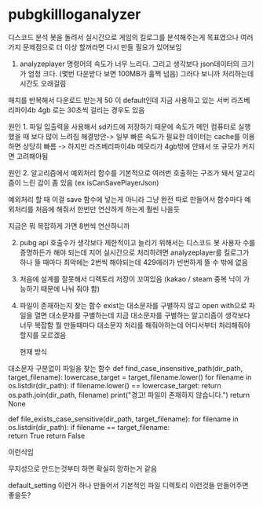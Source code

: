 # pubgkillloganalyzer

디스코드 분석 봇을 돌려서 실시간으로 게임의 킬로그를 분석해주는게 목표였으나
여러가지 문제점으로 더 이상 할꺼라면 다시 만들 필요가 있어보임

1. analyzeplayer 명령어의 속도가 너무 느리다.
   그리고 생각보다 json데이터의 크기가 엄청 크다.
   (몇번 다운받다 보면 100MB가 훌쩍 넘음)
   그러다 보니까 처리하는데 시간도 오래걸림

매치를 반복해서 다운로드 받는게 50 이 default인데 지금 사용하고 있는 서버 라즈베리파이4b 4gb 로는 30초씩 걸리는 경우도 있음

  원인 1. 파일 입출력을 사용해서 sd카드에 저장하기 때문에 속도가 메인 컴퓨터로 실행했을 때 보다 많이 느려짐
  해결방안-> 일부 빠른 속도가 필요한 데이터는 cache를 이용하면 상당히 빠름
  -> 하지만 라즈베리파이4b 메모리가 4gb밖에 안돼서 또 규모가 커지면 고려해야됨

  원인 2. 알고리즘에서 예외처리 함수를 기본적으로 여러번 호출하는 구조가 돼서 알고리즘이 느린 감이 좀 있음
  (ex isCanSavePlayerJson)

  예외처리 할 때 이걸 save 함수에 넣는게 아니라 그냥 완전 따로 만들어서 함수마다 예외처리를 처음에 해줘서
  한번만 연산하게 하는게 훨씬 나을듯

  지금은 뭐 복잡하게 가면 8번씩 연산하니까

2. pubg api 호출수가 생각보다 제한적이고 늘리기 위해서는 디스코드 봇 사용자 수를 증명하든가 해야 되는데
   지어 실시간으로 처리하려면  analyzeplayer를 킬로그가 하나 뜰 때마다 최악에는 2번씩 해야되는데
   429에러가 빈번하게 뜰 수 밖에 없음

4. 처음에 설계를 잘못해서 디렉토리 저장이 꼬여있음 (kakao / steam 중복 닉이 가능하기 때문에 나눠 줘야 함)

5. 파일이 존재하는지 찾는 함수 exist는 대소문자를 구별하지 않고
   open with으로 파일을 열면 대소문자를 구별하는데 지금 대소문자를 구별하는 알고리즘이 생각보다 너무 복잡함
   뭘 만들때마다 대소문자 처리를 해줘야하는데 어디서부터 처리해줘야 할지를 모르겠음

   현재 방식

대소문자 구분없이 파일을 찾는 함수
def find_case_insensitive_path(dir_path, target_filename): 
    lowercase_target = target_filename.lower()
    for filename in os.listdir(dir_path):
        if filename.lower() == lowercase_target:
            return os.path.join(dir_path, filename)
    print("경고! 파일이 존재하지 않습니다.")
    return None

  def file_exists_case_sensitive(dir_path, target_filename):
    for filename in os.listdir(dir_path):
        if filename == target_filename:  
            return True
    return False

  이런식임

  무지성으로 만드는것부터 하면 확실히 망하는거 같음

  default_setting 이런거 하나 만들어서 기본적인 파일 디렉토리 이런것들 만들어주면 좋을듯? 

    

   
